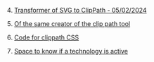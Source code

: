 4. [Transformer of SVG to ClipPath - 05/02/2024](https://yoksel.github.io/relative-clip-path/)

3. [Of the same creator of the clip path tool](https://bennettfeely.com/)

2. [Code for clippath CSS](https://bennettfeely.com/clippy/)

1. [Space to know if a technology is active](https://caniuse.com/?search=object)